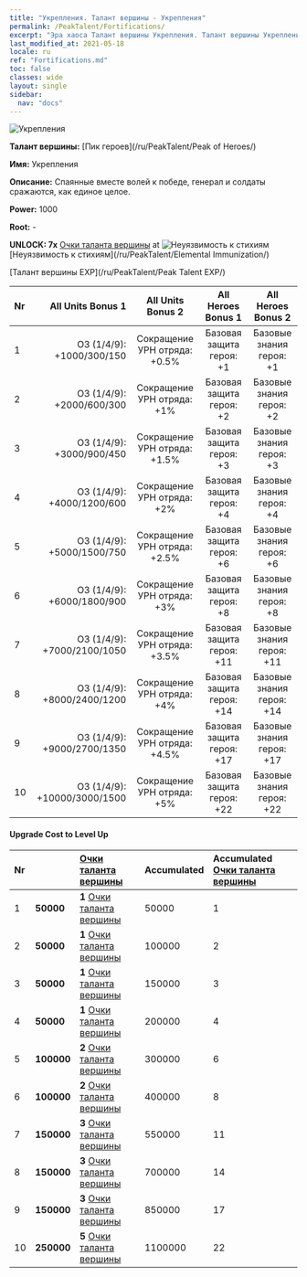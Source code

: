 ```yaml
---
title: "Укрепления. Талант вершины - Укрепления"
permalink: /PeakTalent/Fortifications/
excerpt: "Эра хаоса Талант вершины Укрепления. Талант вершины Укрепления. Укрепления"
last_modified_at: 2021-05-18
locale: ru
ref: "Fortifications.md"
toc: false
classes: wide
layout: single
sidebar:
  nav: "docs"
---
```


  ![Укрепления](/images/pt/talent_1009.png)

  **Талант вершины:** [Пик героев](/ru/PeakTalent/Peak of Heroes/)

  **Имя:** Укрепления

  **Описание:** Спаянные вместе волей к победе, генерал и солдаты сражаются, как единое целое.

  **Power:** 1000

  **Root:** -

  **UNLOCK: 7x** [Очки таланта вершины](/ItemsRU/con_934/) at ![Неуязвимость к стихиям](/images/pt/talent_1004.png) [Неуязвимость к стихиям](/ru/PeakTalent/Elemental Immunization/)

  [Талант вершины EXP](/ru/PeakTalent/Peak Talent EXP/)

  | Nr | All Units Bonus 1 | All Units Bonus 2 | All Heroes Bonus 1 | All Heroes Bonus 2 |
  |:---|--------------:|:-------------:|:-------------:|:-------------:|
  | 1 | ОЗ (1/4/9): +1000/300/150 | Сокращение УРН отряда: +0.5% | Базовая защита героя: +1 | Базовые знания героя: +1 |
  | 2 | ОЗ (1/4/9): +2000/600/300 | Сокращение УРН отряда: +1% | Базовая защита героя: +2 | Базовые знания героя: +2 |
  | 3 | ОЗ (1/4/9): +3000/900/450 | Сокращение УРН отряда: +1.5% | Базовая защита героя: +3 | Базовые знания героя: +3 |
  | 4 | ОЗ (1/4/9): +4000/1200/600 | Сокращение УРН отряда: +2% | Базовая защита героя: +4 | Базовые знания героя: +4 |
  | 5 | ОЗ (1/4/9): +5000/1500/750 | Сокращение УРН отряда: +2.5% | Базовая защита героя: +6 | Базовые знания героя: +6 |
  | 6 | ОЗ (1/4/9): +6000/1800/900 | Сокращение УРН отряда: +3% | Базовая защита героя: +8 | Базовые знания героя: +8 |
  | 7 | ОЗ (1/4/9): +7000/2100/1050 | Сокращение УРН отряда: +3.5% | Базовая защита героя: +11 | Базовые знания героя: +11 |
  | 8 | ОЗ (1/4/9): +8000/2400/1200 | Сокращение УРН отряда: +4% | Базовая защита героя: +14 | Базовые знания героя: +14 |
  | 9 | ОЗ (1/4/9): +9000/2700/1350 | Сокращение УРН отряда: +4.5% | Базовая защита героя: +17 | Базовые знания героя: +17 |
  | 10 | ОЗ (1/4/9): +10000/3000/1500 | Сокращение УРН отряда: +5% | Базовая защита героя: +22 | Базовые знания героя: +22 |


#### Upgrade Cost to Level Up

  | Nr | <i class="fas fa-coins"/> | [Очки таланта вершины](/ItemsRU/con_934/) | Accumulated <i class="fas fa-coins"/> | Accumulated [Очки таланта вершины](/ItemsRU/con_934/) |
  |:---|:--------------|:-------------|:-------------|:-------------|
  | 1 | **50000** | **1** [Очки таланта вершины](/ItemsRU/con_934/) | 50000 | 1 |
  | 2 | **50000** | **1** [Очки таланта вершины](/ItemsRU/con_934/) | 100000 | 2 |
  | 3 | **50000** | **1** [Очки таланта вершины](/ItemsRU/con_934/) | 150000 | 3 |
  | 4 | **50000** | **1** [Очки таланта вершины](/ItemsRU/con_934/) | 200000 | 4 |
  | 5 | **100000** | **2** [Очки таланта вершины](/ItemsRU/con_934/) | 300000 | 6 |
  | 6 | **100000** | **2** [Очки таланта вершины](/ItemsRU/con_934/) | 400000 | 8 |
  | 7 | **150000** | **3** [Очки таланта вершины](/ItemsRU/con_934/) | 550000 | 11 |
  | 8 | **150000** | **3** [Очки таланта вершины](/ItemsRU/con_934/) | 700000 | 14 |
  | 9 | **150000** | **3** [Очки таланта вершины](/ItemsRU/con_934/) | 850000 | 17 |
  | 10 | **250000** | **5** [Очки таланта вершины](/ItemsRU/con_934/) | 1100000 | 22 |
